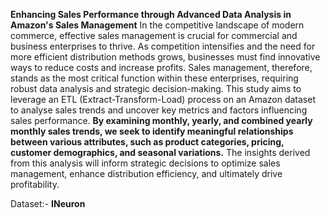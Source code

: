 **Enhancing Sales Performance through Advanced Data Analysis in Amazon's Sales Management** 
In the competitive landscape of modern commerce, effective sales management is crucial for commercial and business enterprises to thrive. As competition intensifies and the need for more efficient distribution methods grows, businesses must find innovative ways to reduce costs and increase profits. Sales management, therefore, stands as the most critical function within these enterprises, requiring robust data analysis and strategic decision-making. This study aims to leverage an ETL (Extract-Transform-Load) process on an Amazon dataset to analyse sales trends and uncover key metrics and factors influencing sales performance. **By examining monthly, yearly, and combined yearly monthly sales trends, we seek to identify meaningful relationships between various attributes, such as product categories, pricing, customer demographics, and seasonal variations.** The insights derived from this analysis will inform strategic decisions to optimize sales management, enhance distribution efficiency, and ultimately drive profitability.

Dataset:- **INeuron**
